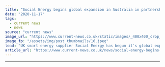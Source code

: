 ```yaml
---
title: "Social Energy begins global expansion in Australia in partnership with Duracell"
date: "2020-11-17"
tags: 
  - current news
  - news
source: "current news"
image_url: "https://www.current-news.co.uk/static/images/_400x400_crop_center-center/Social-Energy-launch-in-Aus-Image-Social-Energy.jpeg"
image_fp: "/assets/img/post_thumbnails/16.jpeg"
lead: "UK smart energy supplier Social Energy has begun it’s global expansion, offering a completely green energy package with an exclusive Duracell home solar battery system in Australia."
article_url: "https://www.current-news.co.uk/news/social-energy-begins-global-expansion-in-australian-in-partnership-with-duracell?utm_source=rss-feeds&utm_medium=rss&utm_campaign=rss"
---
```


---
